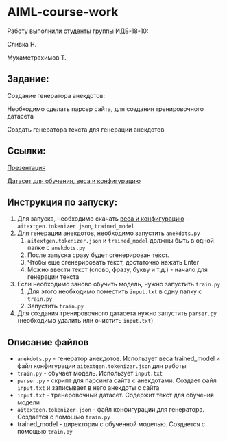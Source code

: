 # AIML-course-work

Работу выполнили студенты группы ИДБ-18-10:

Сливка Н.

Мухаметрахимов Т.


## Задание:

Создание генератора анекдотов:

Необходимо сделать парсер сайта, для создания тренировочного датасета

Создать генератора текста для генерации анекдотов

## Ссылки:

[Презентация]()

[Датасет для обучения, веса и конфигурацию](https://drive.google.com/drive/folders/1MhYcqAxOw5fUtqXMdgbhmbvfhfTNzBfF?usp=sharing)

## Инструкция по запуску:
1. Для запуска, необходимо скачать [веса и конфигурацию](https://drive.google.com/drive/folders/1MhYcqAxOw5fUtqXMdgbhmbvfhfTNzBfF?usp=sharing) - `aitextgen.tokenizer.json`, `trained_model`
3. Для генерации анекдотов, необходимо запустить `anekdots.py`
    1. `aitextgen.tokenizer.json` и `trained_model` должны быть в одной папке с `anekdots.py`
    1. После запуска сразу будет сгенерирован текст.
    2. Чтобы еще сгенерировать текст, достаточно нажать Enter
    3. Можно ввести текст (слово, фразу, букву и т.д.) - начало для генерации текста
4. Если необходимо заново обучить модель, нужно запустить `train.py`
    1. Для этого необходимо поместить `input.txt` в одну папку с `train.py`
    6. Запустить `train.py`
6. Для создания тренировочного датасета нужно запустить `parser.py` (необходимо удалить или очистить `input.txt`)

## Описание файлов
* `anekdots.py` - генератор анекдотов. Использует веса trained_model и файл конфигурации `aitextgen.tokenizer.json` для работы
* `train.py` - обучает модель. Использует `input.txt`
* `parser.py` - скрипт для парсинга сайта с анекдотами. Создает файл `input.txt` и записывает в него анекдоты с сайта
* `input.txt` - тренеровочный датасет. Содержит текст для обучения модели
* `aitextgen.tokenizer.json` - файл конфигурации для генератора. Создается с помощью `train.py`
* trained_model - директория с обученной моделью. Создается с помощью `train.py`
